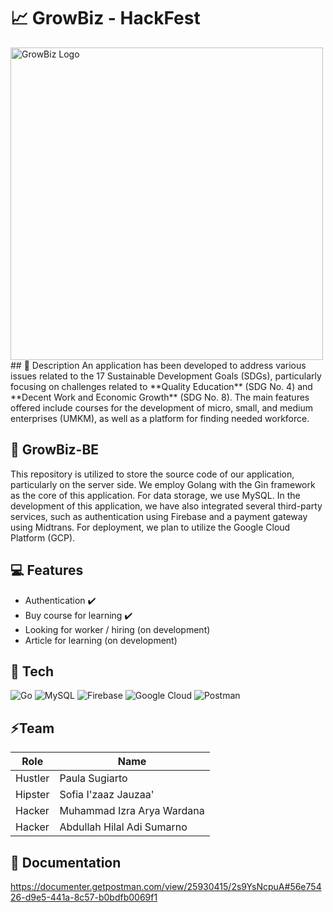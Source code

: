 # 📈 GrowBiz - HackFest
<img width="500" alt="GrowBiz Logo" src="https://kpkmxnicmhvpqmxywspm.supabase.co/storage/v1/object/public/picture/GrowBiz-Logo.png?t=2024-01-12T14%3A18%3A14.190Z">
## 📖 Description
An application has been developed to address various issues related to the 17 Sustainable Development Goals (SDGs), particularly focusing on challenges related to **Quality Education** (SDG No. 4) and **Decent Work and Economic Growth** (SDG No. 8). The main features offered include courses for the development of micro, small, and medium enterprises (UMKM), as well as a platform for finding needed workforce.

## 📖 GrowBiz-BE
This repository is utilized to store the source code of our application, particularly on the server side. We employ Golang with the Gin framework as the core of this application. For data storage, we use MySQL. In the development of this application, we have also integrated several third-party services, such as authentication using Firebase and a payment gateway using Midtrans. For deployment, we plan to utilize the Google Cloud Platform (GCP).

## 💻 Features
- Authentication ✔️
- Buy course for learning ✔️
- Looking for worker / hiring (on development)
- Article for learning (on development)

## 🔧 Tech
![Go](https://img.shields.io/badge/go-%2300ADD8.svg?style=for-the-badge&logo=go&logoColor=white)  ![MySQL](https://img.shields.io/badge/mysql-%2300f.svg?style=for-the-badge&logo=mysql&logoColor=white) ![Firebase](https://img.shields.io/badge/Firebase-039BE5?style=for-the-badge&logo=Firebase&logoColor=white) ![Google Cloud](https://img.shields.io/badge/GoogleCloud-%234285F4.svg?style=for-the-badge&logo=google-cloud&logoColor=white) ![Postman](https://img.shields.io/badge/Postman-FF6C37?style=for-the-badge&logo=postman&logoColor=white)

## ⚡Team
| Role | Name  |
| ------- | --- |
|Hustler|Paula Sugiarto|
|Hipster|Sofia I'zaaz Jauzaa'|
|Hacker|Muhammad Izra Arya Wardana|
|Hacker|Abdullah Hilal Adi Sumarno|

## 💾 Documentation
https://documenter.getpostman.com/view/25930415/2s9YsNcpuA#56e75426-d9e5-441a-8c57-b0bdfb0069f1
